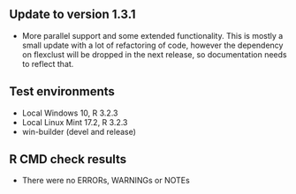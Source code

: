 ## Update to version 1.3.1
* More parallel support and some extended functionality. This is mostly a small update with a lot of refactoring of code, however the dependency on flexclust will be dropped in the next release, so documentation needs to reflect that.

## Test environments
* Local Windows 10, R 3.2.3
* Local Linux Mint 17.2, R 3.2.3
* win-builder (devel and release)

## R CMD check results
* There were no ERRORs, WARNINGs or NOTEs
